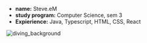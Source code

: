 - **name:** Steve.eM
- **study program:** Computer Science, sem 3
- **Expierience:** Java, Typescript, HTML, CSS, React

  
![diving_background](https://github.com/Stev3eM/Stev3eM/assets/113697513/59962d97-b07c-48b2-aa03-847fe0639c93)
